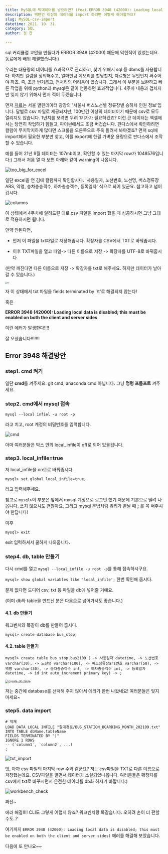```yaml
---
title: MySQL에 빅데이터를 넣으려면? (feat.ERROR 3948 (42000): Loading local data is disabled; this must be enabled on both the client and server sides)
description: 백만건 이상의 데이터를 import 하려면 어떻게 해야할까요?
slug: MySQL-csv-import
datetime: 2021. 10. 31.
category: SQL
author: 정 찬

---
```




sql 커리큘럼 교안을 만들다가 ERROR 3948 (42000) 때문에 막힌적이 있었는데요. 동료에게 배워 해결했습니다:)

우리는 대용량의 데이터를 효과적으로 관리하고, 찾기 위해서 sql 등 dbms를 사용합니다. 하지만 컬럼을 정의해주고, 얼마만큼 메모리를 할당할지, 자료형은 무엇인지 써주어야 하죠. 즉, 조금 번거롭고, 전처리의 어려움이 있습니다. 그래서 이 부분을 보완하고 빠른 작업을 위해 python과 mysql은 같이 연동하면 효과적입니다. 4주차 내용과 겹치지만 잊지 않기 위해서 먼저 적어 두겠습니다.

먼저 [자료](https://data.seoul.go.kr/dataList/OA-12912/S/1/datasetView.do)는 서울 열린데이터 광장의 '서울시 버스노선별 정류장별 승하차 인원 정보'입니다. 달별로 csv 파일로 제공되지만, 100만건 이상의 데이터이기 때문에 csv로 모두 열리지도 않습니다. 1년치를 보려면 무려 1기가가 필요하겠죠? 이런 큰 데이터는 엑셀에서는 당연히 작업하기 힘들고, 파이썬에서도 조금 버겁습니다. 판다스에서 확인하려면 컬럼이 무지막지하게 많다면 스크롤을 오른쪽으로 주욱 돌려서 봐야겠죠? 먼저 sql에 import해서 필요한 부분만 찾고, 이를 export해 한결 가벼운 용량으로 판다스에서 조작할 수 있습니다.



예를 들어 21년 9월 데이터는 107mb이고, 확인할 수 있는 마지막 row가 1048576입니다:) 그래서 처음 열 때 보면 아래와 같이 warning이 나옵니다.

![too_big_for_excel](C:\Users\jung6\github\Blog\static\MySQL-csv-import\too_big_for_excel.PNG)

일단 excel을 연 김에 컬럼까지 확인합시다. '사용일자, 노선번호, 노선명, 버스정류장ARS, 역명, 승차총승객수, 하차총승객수, 등록일자' 식으로 되어 있군요. 참고하고 넘어갑시다.

![columns](C:\Users\jung6\github\Blog\static\MySQL-csv-import\columns.PNG)



이 상태에서 4주차에 알려드린 대로 csv 파일을 import 했을 때 성공하시면 그냥 그대로 적용하시면 됩니다. 



만약 안된다면, 

- 먼저 이 파일을 txt파일로 저장해줍시다. 확장자를 CSV에서 TXT로 바꿔줍시다. 

- 이후 TXT파일을 열고 파일-> 다른 이름으로 저장 -> 확장자를 UTF-8로 바꿔줍시다

(만약 깨진다면 다른 이름으로 저장 ->  확장자를 txt로 해주세요. 하지만 데이터가 날아갈 수 있습니다.)

<img src="C:\Users\jung6\github\Blog\static\MySQL-csv-import\txt.PNG" alt="txt" style="zoom:38%;" />

자 이 상태에서 txt 파일을 fields terminated by '\t'로 해결되지 않는다!

혹은

**ERROR 3948 (42000): Loading local data is disabled; this must be enabled on both the client and server sides**

이런 에러가 발생한다!!!!

잘 오셨습니다!!!!!!!



## Error 3948 해결방안

### step1. cmd 켜기

일단 **cmd**를 켜주세요. git cmd, anaconda cmd 아닙니다. 그냥 **명령 프롬프트** 켜주세요.



### step2. cmd에서 mysql 접속

`mysql --local infiel -u root -p`

라고 치고, root 계정의 비밀번호를 입력합니다.

![cmd](C:\Users\jung6\github\Blog\static\MySQL-csv-import\cmd.PNG)

아마 여러분들은 박스 안의 local_infile이 off로 되어 있을겁니다.



### step3. local_infile=true

저 local_infile을 on으로 바꿔줍시다.

`mysql> set global local_infile=true;`

라고 입력해주세요.

참고로 `mysql>`이 부분은 앞에서 mysql 계정으로 로그인 했기 때문에 기본으로 딸려 나옵니다. 쓰지 않으셔도 괜찮아요. 그리고 mysql 문법처럼 쿼리가 끝날 때 **;** 를 꼭 써주셔야 한답니다!

이후

`mysql> exit` 

exit 입력하셔서 쿨하게 나와줍니다.



### step4. db, table 만들기

다시 cmd를 열고 `mysql --local_infile -u root -p`를 통해 접속하시구요.

`mysql> show global variables like 'local_infile';` 한번 확인해 줍시다.

문제 없다면 드디어 csv, txt 등 파일을 db에 넣어줄 거예요.

(이미  db와 table을 만드신 분은 다음으로 넘어가셔도 좋습니다.)



#### 4.1. db 만들기

워크벤치와 똑같이 db를 만들어 줍시다.

`mysql> create database bus_stop;`



#### 4.2. table 만들기

`mysql> create table bus_stop.bus2109 (
    -> 사용일자 datetime,
    -> 노선번호 varchar(30),
    -> 노선명 varchar(100),
    -> 버스정류장ars번호 varchar(50),
    -> 역명 varchar(30),
    -> 승차총승객수 int,
    -> 하차총승객수 int,
    -> 등록일자 datetime,
    -> id int auto_increment primary key)
    -> ;`

<img src="C:\Users\jung6\github\Blog\static\MySQL-csv-import\create_db_table.PNG" alt="create_db_table" style="zoom: 67%;" />

저는 중간에 database를 선택해 주지 않아서 에러가 한번 나왔네요! 여러분들은 잊지 마세요~



### step5. data import

```mysql
# 적재
LOAD DATA LOCAL INFILE "절대경로/BUS_STATION_BOARDING_MONTH_202109.txt" 
INTO TABLE dbName.tableName 
FIELDS TERMINATED BY "|"
IGNORE 1 ROWS 
-- (`column1`, `column2`, ...)
;
```

![txt_import](C:\Users\jung6\github\Blog\static\MySQL-csv-import\txt_import.PNG)

엇, 아까 csv 파일의 마지막 row 수와 같군요?  저는 csv파일을 TXT로 다른 이름으로 저장했는데요. CSV파일을 열면서 데이터가 소실되었나봅니다. 여러분들은 확장자를 csv에서 txt로 바꾸시면서 온전한 데이터를 db화 하시기 바랍니다:)

![workbench_check](C:\Users\jung6\github\Blog\static\MySQL-csv-import\workbench_check.PNG)



짜잔~ 

에러 해결!!!! CLI도 그렇게 어렵지 않죠? 워크벤치랑 똑같습니다. 오히려 손이 더 편할 수도..?

여기까지 `ERROR 3948 (42000): Loading local data is disabled; this must be enabled on both the client and server sides)` 에러를 해결해 보았습니다.

다음에 또 만나요~~